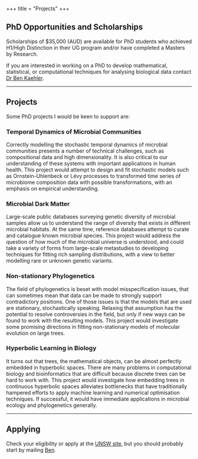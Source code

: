 +++
title = "Projects"
+++

## PhD Opportunities and Scholarships

Scholarships of $35,000 (AUD) are available for PhD students who achieved H1/High Distinction in their UG program and/or have completed a Masters by Research.

If you are interested in working on a PhD to develop mathematical, statistical, or computational techniques for analysing biological data contact [Dr Ben Kaehler](mailto:b.kaehler@adfa.edu.au).

---

## Projects

Some PhD projects I would be keen to support are:

### Temporal Dynamics of Microbial Communities
Correctly modelling the stochastic temporal dynamics of microbial communities presents a number of technical challenges, such as compositional data and high dimensionality.  It is also critical to our understanding of these systems with important applications in human health. This project would attempt to design and fit stochastic models such as Ornstein-Uhlenbeck or Lévy processes to transformed time series of microbiome composition data with possible transformations, with an emphasis on empirical understanding.

### Microbial Dark Matter
Large-scale public databases surveying genetic diversity of microbial samples allow us to understand the range of diversity that exists in different microbial habitats. At the same time, reference databases attempt to curate and catalogue known microbial species. This project would address the question of how much of the microbial universe is understood, and could take a variety of forms from large-scale metastudies to developing techniques for fitting rich sampling distributions, with a view to better modelling rare or unknown genetic variants. 

### Non-stationary Phylogenetics
The field of phylogenetics is beset with model misspecification issues, that can sometimes mean that data can be made to strongly support contradictory positions. One of those issues is that the models that are used are stationary, stochastically speaking. Relaxing that assumption has the potential to resolve controversies in the field, but only if new ways can be found to work with the resulting models. This project would investigate some promising directions in fitting non-stationary models of molecular evolution on large trees.

### Hyperbolic Learning in Biology
It turns out that trees, the mathematical objects, can be almost perfectly embedded in hyperbolic spaces. There are many problems in computational biology and bioinformatics that are difficult because discrete trees can be hard to work with. This project would investigate how embedding trees in continuous hyperbolic spaces alleviates bottlenecks that have traditionally hampered efforts to apply machine learning and numerical optimisation techniques. If successful, it would have immediate applications in microbial ecology and phylogenetics generally.

---

## Applying

Check your eligibility or apply at the [UNSW site](https://research.unsw.edu.au/submit-application), but you should probably start by mailing [Ben](mailto:b.kaehler@adfa.edu.au).